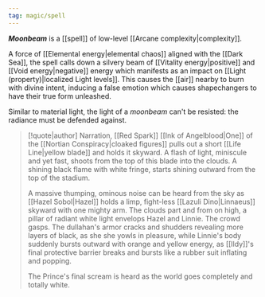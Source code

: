 ```yaml
---
tag: magic/spell 
---
```

***Moonbeam*** is a [[spell]] of low-level [[Arcane complexity|complexity]]. 

A force of [[Elemental energy|elemental chaos]] aligned with the [[Dark Sea]], the spell calls down a silvery beam of [[Vitality energy|positive]] and [[Void energy|negative]] energy which manifests as an impact on [[Light (property)|localized Light levels]]. This causes the [[air]] nearby to burn with divine intent, inducing a false emotion which causes shapechangers to have their true form unleashed.

Similar to material light, the light of a *moonbeam* can't be resisted: the radiance must be defended against.

>[!quote|author] Narration, [[Red Spark]]
>[[Ink of Angelblood|One]] of the [[Nortian Conspiracy|cloaked figures]] pulls out a short [[Life Line|yellow blade]] and holds it skyward. A flash of light, miniscule and yet fast, shoots from the top of this blade into the clouds. A shining black flame with white fringe, starts shining outward from the top of the stadium. 
>
>A massive thumping, ominous noise can be heard from the sky as [[Hazel Sobol|Hazel]] holds a limp, fight-less [[Lazuli Dino|Linnaeus]] skyward with one mighty arm. The clouds part and from on high, a pillar of radiant white light envelops Hazel and Linnie. The crowd gasps. The dullahan's armor cracks and shudders revealing more layers of black, as she she yowls in pleasure, while Linnie's body suddenly bursts outward with orange and yellow energy, as [[Ildy]]'s final protective barrier breaks and bursts like a rubber suit inflating and popping.
>
>The Prince's final scream is heard as the world goes completely and totally white. 